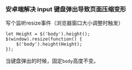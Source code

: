 ### 安卓端解决 input 键盘弹出导致页面压缩变形

写个监听resize事件（浏览器窗口大小调整时触发）

```
let Height = $('body').height();
$(window).resize(function() {
    $('body').height(Height);
});
```

当键盘弹出的时候，固定`body`高度不变。